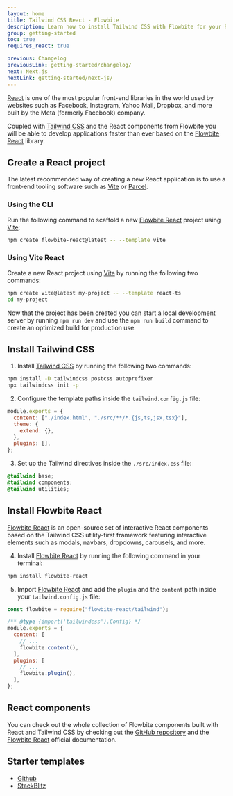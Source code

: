 ```yaml
---
layout: home
title: Tailwind CSS React - Flowbite
description: Learn how to install Tailwind CSS with Flowbite for your React project and start developing modern web applications using interactive elements based on utility classes
group: getting-started
toc: true
requires_react: true

previous: Changelog
previousLink: getting-started/changelog/
next: Next.js
nextLink: getting-started/next-js/
---
```


[React](https://react.dev/) is one of the most popular front-end libraries in the world used by websites such as Facebook, Instagram, Yahoo Mail, Dropbox, and more built by the Meta (formerly Facebook) company.

Coupled with [Tailwind CSS](https://tailwindcss.com/) and the React components from Flowbite you will be able to develop applications faster than ever based on the [Flowbite React](https://flowbite-react.com) library.

## Create a React project

The latest recommended way of creating a new React application is to use a front-end tooling software such as [Vite](https://vitejs.dev/) or [Parcel](https://parceljs.org/).

### Using the CLI

Run the following command to scaffold a new [Flowbite React](https://flowbite-react.com/) project using [Vite](https://vitejs.dev/):

```bash
npm create flowbite-react@latest -- --template vite
```

### Using Vite React

Create a new React project using [Vite](https://vitejs.dev/) by running the following two commands:

```bash
npm create vite@latest my-project -- --template react-ts
cd my-project
```

Now that the project has been created you can start a local development server by running `npm run dev` and use the `npm run build` command to create an optimized build for production use.

## Install Tailwind CSS

1. Install [Tailwind CSS](https://tailwindcss.com/) by running the following two commands:

```bash
npm install -D tailwindcss postcss autoprefixer
npx tailwindcss init -p
```

2. Configure the template paths inside the `tailwind.config.js` file:

```javascript
module.exports = {
  content: ["./index.html", "./src/**/*.{js,ts,jsx,tsx}"],
  theme: {
    extend: {},
  },
  plugins: [],
};
```

3. Set up the Tailwind directives inside the `./src/index.css` file:

```css
@tailwind base;
@tailwind components;
@tailwind utilities;
```

## Install Flowbite React

[Flowbite React](https://github.com/themesberg/flowbite-react) is an open-source set of interactive React components based on the Tailwind CSS utility-first framework featuring interactive elements such as modals, navbars, dropdowns, carousels, and more.

4. Install [Flowbite React](https://flowbite-react.com/) by running the following command in your terminal:

```bash
npm install flowbite-react
```

5. Import [Flowbite React](https://flowbite-react.com/) and add the `plugin` and the `content` path inside your `tailwind.config.js` file:

```javascript
const flowbite = require("flowbite-react/tailwind");

/** @type {import('tailwindcss').Config} */
module.exports = {
  content: [
    // ...
    flowbite.content(),
  ],
  plugins: [
    // ...
    flowbite.plugin(),
  ],
};
```

## React components

You can check out the whole collection of Flowbite components built with React and Tailwind CSS by checking out the [GitHub repository](https://github.com/themesberg/flowbite-react) and the [Flowbite React](https://flowbite-react.com) official documentation.

## Starter templates

- [Github](https://github.com/themesberg/flowbite-react-template-vite)
- [StackBlitz](https://stackblitz.com/edit/flowbite-react-template-vite)
